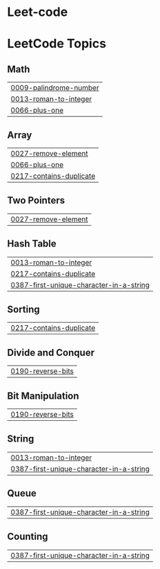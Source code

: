 # Leet-code
<!---LeetCode Topics Start-->
# LeetCode Topics
## Math
|  |
| ------- |
| [0009-palindrome-number](https://github.com/Gokul-krishna-AU/Leet-code/tree/master/0009-palindrome-number) |
| [0013-roman-to-integer](https://github.com/Gokul-krishna-AU/Leet-code/tree/master/0013-roman-to-integer) |
| [0066-plus-one](https://github.com/Gokul-krishna-AU/Leet-code/tree/master/0066-plus-one) |
## Array
|  |
| ------- |
| [0027-remove-element](https://github.com/Gokul-krishna-AU/Leet-code/tree/master/0027-remove-element) |
| [0066-plus-one](https://github.com/Gokul-krishna-AU/Leet-code/tree/master/0066-plus-one) |
| [0217-contains-duplicate](https://github.com/Gokul-krishna-AU/Leet-code/tree/master/0217-contains-duplicate) |
## Two Pointers
|  |
| ------- |
| [0027-remove-element](https://github.com/Gokul-krishna-AU/Leet-code/tree/master/0027-remove-element) |
## Hash Table
|  |
| ------- |
| [0013-roman-to-integer](https://github.com/Gokul-krishna-AU/Leet-code/tree/master/0013-roman-to-integer) |
| [0217-contains-duplicate](https://github.com/Gokul-krishna-AU/Leet-code/tree/master/0217-contains-duplicate) |
| [0387-first-unique-character-in-a-string](https://github.com/Gokul-krishna-AU/Leet-code/tree/master/0387-first-unique-character-in-a-string) |
## Sorting
|  |
| ------- |
| [0217-contains-duplicate](https://github.com/Gokul-krishna-AU/Leet-code/tree/master/0217-contains-duplicate) |
## Divide and Conquer
|  |
| ------- |
| [0190-reverse-bits](https://github.com/Gokul-krishna-AU/Leet-code/tree/master/0190-reverse-bits) |
## Bit Manipulation
|  |
| ------- |
| [0190-reverse-bits](https://github.com/Gokul-krishna-AU/Leet-code/tree/master/0190-reverse-bits) |
## String
|  |
| ------- |
| [0013-roman-to-integer](https://github.com/Gokul-krishna-AU/Leet-code/tree/master/0013-roman-to-integer) |
| [0387-first-unique-character-in-a-string](https://github.com/Gokul-krishna-AU/Leet-code/tree/master/0387-first-unique-character-in-a-string) |
## Queue
|  |
| ------- |
| [0387-first-unique-character-in-a-string](https://github.com/Gokul-krishna-AU/Leet-code/tree/master/0387-first-unique-character-in-a-string) |
## Counting
|  |
| ------- |
| [0387-first-unique-character-in-a-string](https://github.com/Gokul-krishna-AU/Leet-code/tree/master/0387-first-unique-character-in-a-string) |
<!---LeetCode Topics End-->